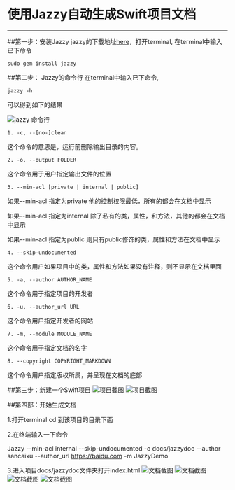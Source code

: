 # 使用Jazzy自动生成Swift项目文档

-------------------------------
##第一步：安装Jazzy 
jazzy的下载地址[here](https://github.com/realm/jazzy)，打开terminal, 在terminal中输入已下命令
	
	sudo gem install jazzy

##第二步： Jazzy的命令行
在terminal中输入已下命令,

	jazzy -h 
	
可以得到如下的结果

![jazzy 命令行](http://imgdata.hoop8.com/1605/1801919919704.png)

	1. -c, --[no-]clean
	
这个命令的意思是，运行前删除输出目录的内容。
	

	2. -o, --output FOLDER

这个命令用于用户指定输出文件的位置
	
	3. --min-acl [private | internal | public]
	
如果--min-acl 指定为private 他的控制权限最低，所有的都会在文档中显示
	
如果--min-acl 指定为internal 除了私有的类，属性，和方法，其他的都会在文档中显示

如果--min-acl 指定为public 则只有public修饰的类，属性和方法在文档中显示
		
   

	4. --skip-undocumented

这个命令用户如果项目中的类，属性和方法如果没有注释，则不显示在文档里面
	
	5. -a, --author AUTHOR_NAME

这个命令用于指定项目的开发者

	6. -u, --author_url URL

这个命令用户指定开发者的网站
	
	7. -m, --module MODULE_NAME

这个命令用于指定文档的名字
	
	8. --copyright COPYRIGHT_MARKDOWN 
这个命令用户指定版权所属，并呈现在文档的底部

##第三步：新建一个Swift项目
![项目截图](http://imgdata.hoop8.com/1605/1571919919704.png)
![项目截图](http://imgdata.hoop8.com/1605/1831919919704.png)

##第四部：开始生成文档

1.打开terminal cd 到该项目的目录下面

2.在终端输入一下命令
	
Jazzy --min-acl internal --skip-undocumented -o docs/jazzydoc --author sancaixu --author_url https://baidu.com -m JazzyDemo

3.进入项目docs/jazzydoc文件夹打开index.html
![文档截图](http://imgdata.hoop8.com/1605/0741919919704.png)
![文档截图](http://imgdata.hoop8.com/1605/1051919919704.png)
![文档截图](http://imgdata.hoop8.com/1605/1331919919704.png)
![文档截图](http://imgdata.hoop8.com/1605/1561919919704.png)

